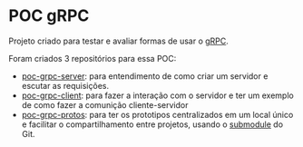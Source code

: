 # POC gRPC

Projeto criado para testar e avaliar formas de usar o [gRPC](https://grpc.io/docs/languages/node/basics).

Foram criados 3 repositórios para essa POC:

 - [poc-grpc-server](https://github.com/tiagoroosdooca/poc-grpc-server): para entendimento de como criar um servidor e escutar as requisições.
 - [poc-grpc-client](https://github.com/tiagoroosdooca/poc-grpc-client): para fazer a interação com o servidor e ter um exemplo de como fazer a comunição cliente-servidor
 - [poc-grpc-protos](https://github.com/tiagoroosdooca/poc-grpc-protos): para ter os prototipos centralizados em um local único e facilitar o compartilhamento entre projetos, usando o [submodule](https://gist.github.com/gitaarik/8735255) do Git.